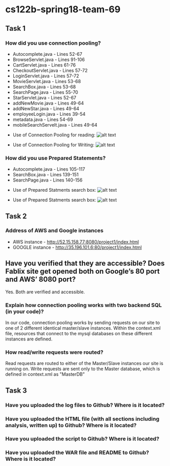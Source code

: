 # cs122b-spring18-team-69

## Task 1

### How did you use connection pooling?

* Autocomplete.java        -  Lines 52-67
* BrowseServlet.java       -  Lines 91-106
* CartServlet.java         -  Lines 61-76
* CheckoutServlet.java     -  Lines 57-72
* LoginServlet.java        -  Lines 57-72
* MovieServlet.java        -  Lines 53-68
* SearchBox.java           -  Lines 53-68
* SearchPage.java          -  Lines 55-70
* StarServlet.java         -  Lines 52-67
* addNewMovie.java         -  Lines 49-64
* addNewStar.java          -  Lines 49-64
* employeeLogin.java       -  Lines 39-54
* metadata.java            -  Lines 54-69
* mobileSearchServelt.java -  Lines 49-64

- Use of Connection Pooling for reading:
![alt text](cs122b-spring18-team-69/metrics/UseOfConnectionPoolingForReading.png)

- Use of Connection Pooling for Writing:
![alt text](cs122b-spring18-team-69/metrics/UseOfConnectionPooolingForWriting.png)

### How did you use Prepared Statements?

* Autocomplete.java        -  Lines 105-117
* SearchBox.java           -  Lines 139-151
* SearchPage.java          -  Lines 140-156

- Use of Prepared Statments search box:
![alt text](https://raw.githubusercontent.com/UCI-Chenli-teaching/cs122b-spring18-team-69/metrics/UseOfPreparedStmtSearchBox.png)

- Use of Prepared Statments search box:
![alt text](https://raw.githubusercontent.com/UCI-Chenli-teaching/cs122b-spring18-team-69/metrics/UseOfPreparedStmtSearchBox2.png)


## Task 2

### Address of AWS and Google instances
* AWS instance        - http://52.15.158.77:8080/project1/index.html
* GOOGLE instance     - http://35.196.101.6:80/project1/index.html

## Have you verified that they are accessible? Does Fablix site get opened both on Google’s 80 port and AWS’ 8080 port?
Yes.  Both are verified and accessible.

### Explain how connection pooling works with two backend SQL (in your code)?
In our code, connection pooling works by sending requests on our site to one of 2 different identical master/slave instances.  Within the context.xml file, resources that connect to the mysql databases on these different instances are defined.

### How read/write requests were routed?
Read requests are routed to either of the Master/Slave instances our site is running on.  Write requests are sent only to the Master database, which is defined in context.xml as "MasterDB"


## Task 3

### Have you uploaded the log files to Github? Where is it located?

### Have you uploaded the HTML file (with all sections including analysis, written up) to Github? Where is it located?

### Have you uploaded the script  to Github? Where is it located?

### Have you uploaded the WAR file and README  to Github? Where is it located?


